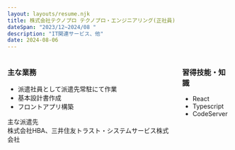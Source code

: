 ```yaml
---
layout: layouts/resume.njk
title: 株式会社テクノプロ テクノプロ・エンジニアリング(正社員)
dateSpan: "2023/12~2024/08 "
description: "IT関連サービス、他"
date: 2024-08-06
---
```

<div class="columns">
<div class="column">

### 主な業務
- 派遣社員として派遣先常駐にて作業
- 基本設計書作成
- フロントアプリ構築

主な派遣先  
株式会社HBA、三井住友トラスト・システムサービス株式会社

</div>
<div class="column">

### 習得技能・知識
- React
- Typescript
- CodeServer

</div>
</div>
